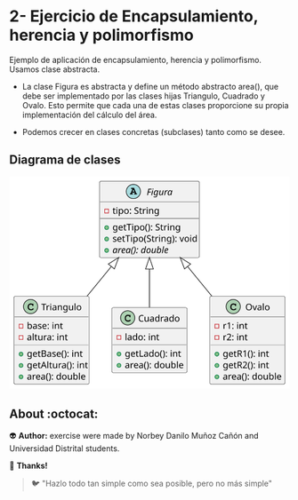 # 2- Ejercicio de Encapsulamiento, herencia y polimorfismo

Ejemplo de aplicación de encapsulamiento, herencia y polimorfismo. Usamos clase abstracta. 

- La clase Figura es abstracta y define un método abstracto area(), que debe ser implementado por las clases hijas Triangulo, Cuadrado y Ovalo. Esto permite que cada una de estas clases proporcione su propia implementación del cálculo del área.

- Podemos crecer en clases concretas (subclases) tanto como se desee.

## Diagrama de clases

<!--
https://gist.github.com/noamtamim/f11982b28602bd7e604c233fbe9d910f
Usar para generar con plantuml:
plantuml -tsvg README.md
-->

<!--
```
@startuml diagrama-clases.svg

abstract class Figura {
  - tipo: String
  + getTipo(): String
  + setTipo(String): void
  {abstract} + area(): double
}

class Triangulo {
  - base: int
  - altura: int
  + getBase(): int
  + getAltura(): int
  + area(): double
}

class Cuadrado {
  - lado: int
  + getLado(): int
  + area(): double
}

class Ovalo {
  - r1: int
  - r2: int
  + getR1(): int
  + getR2(): int
  + area(): double
}

Figura <|-- Triangulo
Figura <|-- Cuadrado
Figura <|-- Ovalo

@enduml
```
-->

![](diagrama-clases.svg)

## About :octocat:

:alien: **Author:** exercise were made by Norbey Danilo Muñoz Cañón and Universidad Distrital students.

:blue_book: **Thanks!**

> :bird: "Hazlo todo tan simple como sea posible, pero no más simple"
